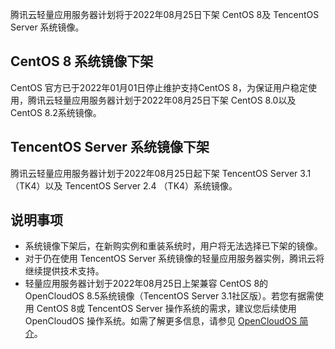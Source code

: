 腾讯云轻量应用服务器计划将于2022年08月25日下架 CentOS 8及 TencentOS Server 系统镜像。


## CentOS 8 系统镜像下架
CentOS 官方已于2022年01月01日停止维护支持CentOS 8，为保证用户稳定使用，腾讯云轻量应用服务器计划于2022年08月25日下架 CentOS 8.0以及 CentOS 8.2系统镜像。

## TencentOS Server 系统镜像下架
腾讯云轻量应用服务器计划于2022年08月25日起下架 TencentOS Server 3.1（TK4）以及 TencentOS Server 2.4 （TK4）系统镜像。



## 说明事项
- 系统镜像下架后，在新购实例和重装系统时，用户将无法选择已下架的镜像。
- 对于仍在使用 TencentOS Server 系统镜像的轻量应用服务器实例，腾讯云将继续提供技术支持。
- 轻量应用服务器计划于2022年08月25日上架兼容 CentOS 8的 OpenCloudOS 8.5系统镜像（TencentOS Server 3.1社区版）。若您有据需使用 CentOS 8或 TencentOS Server 操作系统的需求，建议您后续使用 OpenCloudOS 操作系统。如需了解更多信息，请参见 [OpenCloudOS 简介](https://cloud.tencent.com/document/product/213/70717)。
